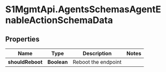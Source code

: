 # S1MgmtApi.AgentsSchemasAgentEnableActionSchemaData

## Properties
Name | Type | Description | Notes
------------ | ------------- | ------------- | -------------
**shouldReboot** | **Boolean** | Reboot the endpoint | 



